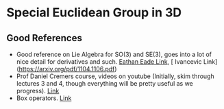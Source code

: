 # Special Euclidean Group in 3D


## Good References
* Good reference on Lie Algebra for SO(3) and SE(3), goes into a lot of nice detail for derivatives and such.  [Eathan Eade Link](http://www.ethaneade.org/lie.pdf), [ Ivancevic Link] (https://arxiv.org/pdf/1104.1106.pdf)
* Prof Daniel Cremers course, videos on youtube (Initially, skim through lectures 3 and 4, though everything will be pretty useful as we progress).  [Link](https://www.youtube.com/watch?v=khLM8VV8LuM&list=PLTBdjV_4f-EJn6udZ34tht9EVIW7lbeo4&index=3)
* Box operators. [Link](https://pdfs.semanticscholar.org/4613/727ef686c6186cab69e6b8be8cb1fa3ba800.pdf)
